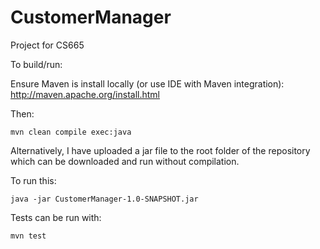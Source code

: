 # CustomerManager

Project for CS665

To build/run:

Ensure Maven is install locally (or use IDE with Maven integration):
http://maven.apache.org/install.html

Then:

``mvn clean compile exec:java``

Alternatively, I have uploaded a jar file to the root folder of the repository which can be downloaded and run without compilation.

To run this:

``java -jar CustomerManager-1.0-SNAPSHOT.jar``

Tests can be run with:

``mvn test``
